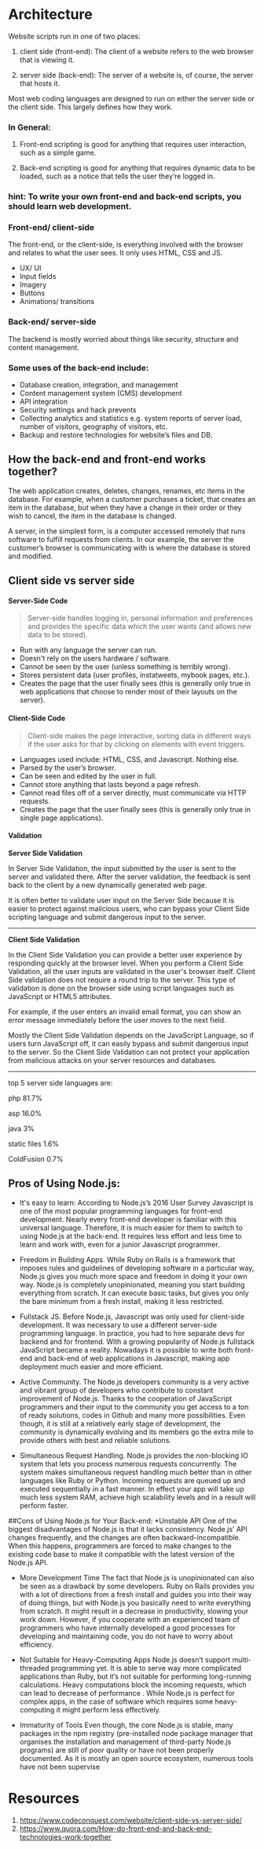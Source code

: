 # Architecture

Website scripts run in one of two places:

 1. client side (front-end): The client of a website refers to the web browser that is viewing it.

 2. server side (back-end): The server of a website is, of course, the server that hosts it.

 Most web coding languages are designed to run on either the server side or the client side. This largely defines how they work. 

### In General: 

 1. Front-end scripting is good for anything that requires user interaction, such as a simple game.

 2.  Back-end scripting is good for anything that requires dynamic data to be loaded, such as a notice  that tells the user they’re logged in.

 ### hint: To write your own front-end and back-end scripts, you should learn web development.

### Front-end/ client-side

The front-end, or the client-side, is everything involved with the browser and relates to what the user sees. It only uses HTML, CSS and JS.

* UX/ UI
* Input fields
* Imagery
* Buttons
* Animations/ transitions

### Back-end/ server-side

The backend is mostly worried about things like security, structure and content management.

### Some uses of the back-end include:

* Database creation, integration, and management
* Content management system (CMS) development
* API integration
* Security settings and hack prevents
* Collecting analytics and statistics e.g. system reports of server load, number of visitors, geography of visitors, etc.
* Backup and restore technologies for website’s files and DB.

## How the back-end and front-end works together?
The web application creates, deletes, changes, renames, etc items in the database. For example, when a customer purchases a ticket, that creates an item in the database, but when they have a change in their order or they wish to cancel, the item in the database is changed.

A server, in the simplest form, is a computer accessed remotely that runs software to fulfill requests from clients. In our example, the server the customer’s browser is communicating with is where the database is stored and modified.

## Client side vs server side

#### Server-Side Code
> Server-side handles logging in, personal information and preferences and provides the specific data which the user wants (and allows new data to be stored).

* Run with any language the server can run.
* Doesn't rely on the users hardware / software.
* Cannot be seen by the user (unless something is terribly wrong).
* Stores persistent data (user profiles, instatweets, mybook pages, etc.).
* Creates the page that the user finally sees (this is generally only true in web applications that choose to render most of their layouts on the server).

#### Client-Side Code
> Client-side makes the page interactive, sorting data in different ways if the user asks for that by clicking on elements with event triggers.

* Languages used include: HTML, CSS, and Javascript. Nothing else.
* Parsed by the user’s browser.
* Can be seen and edited by the user in full.
* Cannot store anything that lasts beyond a page refresh.
* Cannot read files off of a server directly, must communicate via HTTP requests.
* Creates the page that the user finally sees (this is generally only true in single page applications).

#### Validation
**Server Side Validation**

In Server Side Validation, the input submitted by the user is sent to the server and validated there. After the server validation, the feedback is sent back to the client by a new dynamically generated web page.

It is often better to validate user input on the Server Side because it is easier to protect against malicious users, who can bypass your Client Side scripting language and submit dangerous input to the server.

---

**Client Side Validation**

In the Client Side Validation you can provide a better user experience by responding quickly at the browser level. When you perform a Client Side Validation, all the user inputs are validated in the user's browser itself. Client Side validation does not require a round trip to the server. This type of validation is done on the browser side using script languages such as JavaScript or HTML5 attributes.

For example, if the user enters an invalid email format, you can show an error message immediately before the user moves to the next field.

Mostly the Client Side Validation depends on the JavaScript Language, so if users turn JavaScript off, it can easily bypass and submit dangerous input to the server. So the Client Side Validation can not protect your application from malicious attacks on your server resources and databases.

------------------------------------
top 5 server side languages are:

php 81.7%

asp 16.0%

java 3%

static files 1.6%

ColdFusion 0.7%

## Pros of Using Node.js:

* It's easy to learn:
 According to Node.js’s 2016 User Survey Javascript is one of the most popular programming languages for front-end development. Nearly every front-end developer is familiar with this universal language. Therefore, it is much easier for them to switch to using Node.js at the back-end. It requires less effort and less time to learn and work with, even for a junior Javascript programmer.

* Freedom in Building Apps.
While Ruby on Rails is a framework that imposes rules and guidelines of developing software in a particular way, Node.js gives you much more space and freedom in doing it your own way. Node.js is completely unopinionated, meaning you start building everything from scratch. It can execute basic tasks, but gives you only the bare minimum from a fresh install, making it less restricted.

* Fullstack JS.
Before Node.js, Javascript was only used for client-side development. It was necessary to use a different server-side programming language. In practice, you had to hire separate devs for backend and for frontend. With a growing popularity of Node.js fullstack JavaScript became a reality. Nowadays it is possible to write both front-end and back-end of web applications in Javascript, making app deployment much easier and more efficient.

* Active Community.
The Node.js developers community is a very active and vibrant group of developers who contribute to constant improvement of Node.js. Thanks to the cooperation of JavaScript programmers and their input to the community you get access to a ton of ready solutions, codes in Github and many more possibilities. Even though, it is still at a relatively early stage of development, the community is dynamically evolving and its members go the extra mile to provide others with best and reliable solutions.

* Simultaneous Request Handling.
Node.js provides the non-blocking IO system that lets you process numerous requests concurrently. The system makes simultaneous request handling much better than in other languages like Ruby or Python. Incoming requests are queued up and executed sequentially in a fast manner. In effect your app will take up much less system RAM, achieve high scalability levels and in a result will perform faster.

##Cons of Using Node.js for Your Back-end:
*Unstable API
One of the biggest disadvantages of Node.js is that it lacks consistency. Node.js’ API changes frequently, and the changes are often backward-incompatible. When this happens, programmers are forced to make changes to the existing code base to make it compatible with the latest version of the Node.js API.

* More Development Time
The fact that Node.js is unopinionated can also be seen as a drawback by some developers. Ruby on Rails provides you with a lot of directions from a fresh install and guides you into their way of doing things, but with Node.js you basically need to write everything from scratch. It might result in a decrease in productivity, slowing your work down. However, if you cooperate with an experienced team of programmers who have internally developed a good processes for developing and maintaining code, you do not have to worry about efficiency.

* Not Suitable for Heavy-Computing Apps
Node.js doesn’t support multi-threaded programming yet. It is able to serve way more complicated applications than Ruby, but it’s not suitable for performing long-running calculations. Heavy computations block the incoming requests, which can lead to decrease of performance . While Node.js is perfect for complex apps, in the case of software which requires some heavy-computing it might perform less effectively.

* Immaturity of Tools
Even though, the core Node.js is stable, many packages in the npm registry (pre-installed node package manager that organises the installation and management of third-party Node.js programs) are still of poor quality or have not been properly documented. As it is mostly an open source ecosystem, numerous tools have not been supervise

# Resources  
1. https://www.codeconquest.com/website/client-side-vs-server-side/
2. https://www.quora.com/How-do-front-end-and-back-end-technologies-work-together
